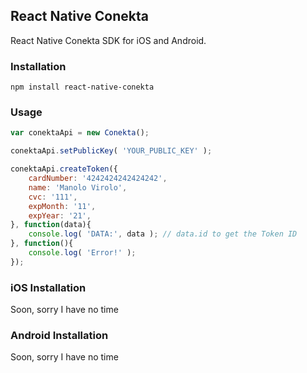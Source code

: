 ## React Native Conekta

React Native Conekta SDK for iOS and Android.

### Installation
`npm install react-native-conekta`

### Usage
```javascript
var conektaApi = new Conekta();

conektaApi.setPublicKey( 'YOUR_PUBLIC_KEY' );

conektaApi.createToken({
	cardNumber: '4242424242424242',
	name: 'Manolo Virolo',
	cvc: '111',
	expMonth: '11',
	expYear: '21',
}, function(data){
	console.log( 'DATA:', data ); // data.id to get the Token ID
}, function(){
	console.log( 'Error!' );
});
```

### iOS Installation
Soon, sorry I have no time

### Android Installation
Soon, sorry I have no time

